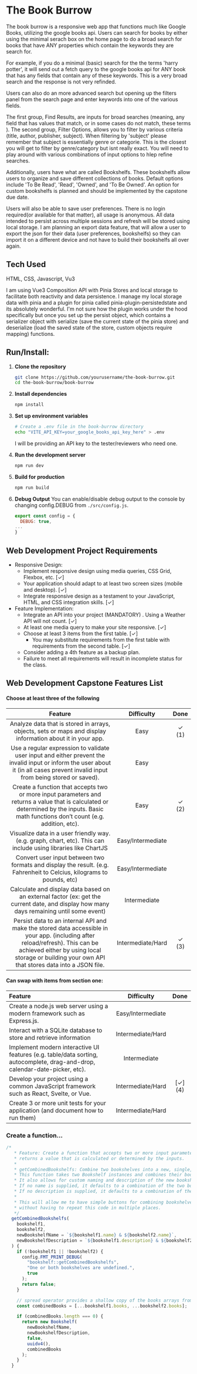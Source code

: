 # The Book Burrow

The book burrow is a responsive web app that functions much like Google Books, utilizing the google books api. Users can search for books by either
using the minimal serach box on the home page to do a broad search for books that have ANY properties which contain the keywords they are search for.

For example, if you do a minimal (basic) search for the the terms 'harry potter', it will send out a fetch query to the google books api for ANY book
that has any fields that contain any of these keywords. This is a very broad search and the response is not very refinded.

Users can also do an more advanced search but opening up the filters panel from the search page and enter keywords into one of the various fields.

The first group, Find Results, are inputs for broad searches (meaning, any field that has values that match, or in some cases do not match, these terms ).
The second group, Filter Options, allows you to filter by various criteria (title, author, publisher, subject). When filtering by 'subject' please remember
that subject is essentially genre or categorie. This is the closest you will get to filter by genre/category but isnt really exact. You will need to play around
with various combinations of input options to hlep refine searches.

Additionally, users have what are called Bookshelfs. These bookshelfs allow users to organize and save different collections of books. Default options include 'To Be Read', 'Read', 'Owned', and 'To Be Owned'. An option for custom bookshelfs is planned and should be implemented by the capstone due date.

Users will also be able to save user preferences. There is no login required(or available for that matter), all usage is anonymous. All data intended to persist across multiple sessions
and refresh will be stored using local storage. I am planning an export data feature, that will allow a user to export the json for their data (user preferences, bookshelfs) so they can import
it on a different device and not have to build their bookshelfs all over again.

## Tech Used

HTML, CSS, Javascript, Vu3

I am using Vue3 Composition API with Pinia Stores and local storage to facilitate both reactivity and data persistence. I manage my local storage data with pinia and a plugin for pinia called
pinia-plugin-persistedstate and its absolutely wonderful. I'm not sure how the plugin works under the hood specifically but once you set up the persist object, which contains a serializer object with serialize (save the current state of the pinia store) and deserialize (load the saved state of the store, custom objects require mapping) functions.

## Run/Install:

1. **Clone the repository**
   ```bash
   git clone https://github.com/yourusername/the-book-burrow.git
   cd the-book-burrow/book-burrow
   ```
2. **Install dependencies**
   ```bash
   npm install
   ```
3. **Set up environment variables**

   ```bash
   # Create a .env file in the book-burrow directory
   echo "VITE_API_KEY=your_google_books_api_key_here" > .env
   ```

   I will be providing an API key to the tester/reviewers who need one.

4. **Run the development server**
   ```bash
   npm run dev
   ```
5. **Build for production**
   ```bash
   npm run build
   ```
6. **Debug Output**
   You can enable/disable debug output to the console by changing config.DEBUG from `./src/config.js`.
   
   ```js
   export const config = {
     DEBUG: true,
   ...
   }
   ```

## Web Development Project Requirements

- Responsive Design:
  - Implement responsive design using media queries, CSS Grid, Flexbox, etc. [&#x2713;]
  - Your application should adapt to at least two screen sizes (mobile and desktop). [&#x2713;]
  - Integrate responsive design as a testament to your JavaScript, HTML, and CSS integration skills. [&#x2713;]
- Feature Implementation:
  - Integrate an API into your project (MANDATORY) . Using a Weather API will not count. [&#x2713;]
  - At least one media query to make your site responsive. [&#x2713;]
  - Choose at least 3 items from the first table. [&#x2713;]
    - You may substitute requirements from the first table with requirements from the second table. [&#x2713;]
  - Consider adding a 4th feature as a backup plan.
  - Failure to meet all requirements will result in incomplete status for the class.

## Web Development Capstone Features List

#### Choose at least three of the following

|                                                                                                              Feature                                                                                                              |    Difficulty     |     Done     |
| :-------------------------------------------------------------------------------------------------------------------------------------------------------------------------------------------------------------------------------: | :---------------: | :----------: |
|                                                            Analyze data that is stored in arrays, objects, sets or maps and display information about it in your app.                                                             |       Easy        | &#x2713; (1) |
|                         Use a regular expression to validate user input and either prevent the invalid input or inform the user about it (in all cases prevent invalid input from being stored or saved).                         |       Easy        |              |
|                      Create a function that accepts two or more input parameters and returns a value that is calculated or determined by the inputs. Basic math functions don’t count (e.g. addition, etc).                       |       Easy        | &#x2713; (2) |
|                                                          Visualize data in a user friendly way. (e.g. graph, chart, etc). This can include using libraries like ChartJS                                                           | Easy/Intermediate |              |
|                                                       Convert user input between two formats and display the result. (e.g. Fahrenheit to Celcius, kilograms to pounds, etc)                                                       | Easy/Intermediate |              |
|                                              Calculate and display data based on an external factor (ex: get the current date, and display how many days remaining until some event)                                              |   Intermediate    |              |
| Persist data to an internal API and make the stored data accessible in your app. (including after reload/refresh). This can be achieved either by using local storage or building your own API that stores data into a JSON file. | Intermediate/Hard | &#x2713; (3) |

#### Can swap with items from section one:

| Feature                                                                                                                     |    Difficulty     |      Done      |
| :-------------------------------------------------------------------------------------------------------------------------- | :---------------: | :------------: |
| Create a node.js web server using a modern framework such as Express.js.                                                    | Easy/Intermediate |                |
| Interact with a SQLite database to store and retrieve information                                                           | Intermediate/Hard |                |
| Implement modern interactive UI features (e.g. table/data sorting, autocomplete, drag-and-drop, calendar-date-picker, etc). |   Intermediate    |                |
| Develop your project using a common JavaScript framework such as React, Svelte, or Vue.                                     | Intermediate/Hard | [&#x2713;] (4) |
| Create 3 or more unit tests for your application (and document how to run them)                                             | Intermediate/Hard |                |

### Create a function...

```javascript
/*
   * Feature: Create a function that accepts two or more input parameters and
   * returns a value that is calculated or determined by the inputs.
   *
   * getCombinedBookshelfs: Combine two bookshelves into a new, single, bookshelf.
   * This function takes two Bookshelf instances and combines their books into a new Bookshelf instance.
   * It also allows for custom naming and description of the new bookshelf.
   * If no name is supplied, it defaults to a combination of the two bookshelves' names.
   * If no description is supplied, it defaults to a combination of the two bookshelves' descriptions.
   *
   * This will allow me to have simple buttons for combining bookshelves into custom bookshelves within the ui
   * without having to repeat this code in multiple places.
   */
  getCombinedBookshelfs(
    bookshelf1,
    bookshelf2,
    newBookshelfName = `${bookshelf1.name} & ${bookshelf2.name}`,
    newBookshelfDescription = `${bookshelf1.description} & ${bookshelf2.description}`
  ) {
    if (!bookshelf1 || !bookshelf2) {
      config.FMT_PRINT_DEBUG(
        "bookshelf::getCombinedBookshelfs",
        "One or both bookshelves are undefined.",
        true
      );
      return false;
    }

    // spread operator provides a shallow copy of the books arrays from both bookshelfs.
    const combinedBooks = [...bookshelf1.books, ...bookshelf2.books];

    if (combinedBooks.length === 0) {
      return new Bookshelf(
        newBookshelfName,
        newBookshelfDescription,
        false,
        uuidv4(),
        combinedBooks
      );
    }
  }
```
